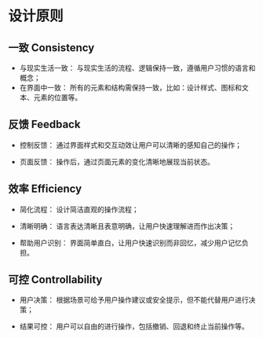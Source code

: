 # 设计原则

## 一致 Consistency

- 与现实生活一致： 与现实生活的流程、逻辑保持一致，遵循用户习惯的语言和概念；
- 在界面中一致： 所有的元素和结构需保持一致，比如：设计样式、图标和文本、元素的位置等。

## 反馈 Feedback

- 控制反馈： 通过界面样式和交互动效让用户可以清晰的感知自己的操作；

- 页面反馈： 操作后，通过页面元素的变化清晰地展现当前状态。

## 效率 Efficiency

- 简化流程： 设计简洁直观的操作流程；

- 清晰明确： 语言表达清晰且表意明确，让用户快速理解进而作出决策；

- 帮助用户识别： 界面简单直白，让用户快速识别而非回忆，减少用户记忆负担。

## 可控 Controllability

- 用户决策： 根据场景可给予用户操作建议或安全提示，但不能代替用户进行决策；

- 结果可控： 用户可以自由的进行操作，包括撤销、回退和终止当前操作等。

